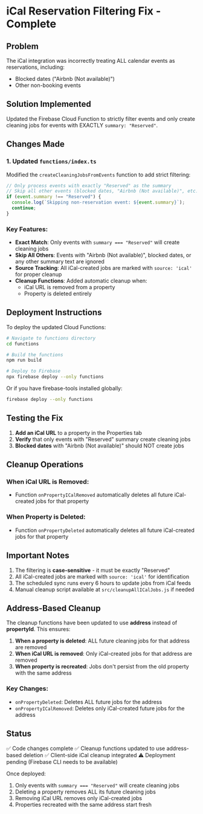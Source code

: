 # iCal Reservation Filtering Fix - Complete

## Problem
The iCal integration was incorrectly treating ALL calendar events as reservations, including:
- Blocked dates ("Airbnb (Not available)")
- Other non-booking events

## Solution Implemented
Updated the Firebase Cloud Function to strictly filter events and only create cleaning jobs for events with EXACTLY `summary: "Reserved"`.

## Changes Made

### 1. Updated `functions/index.ts`
Modified the `createCleaningJobsFromEvents` function to add strict filtering:

```typescript
// Only process events with exactly "Reserved" as the summary
// Skip all other events (blocked dates, "Airbnb (Not available)", etc.)
if (event.summary !== "Reserved") {
  console.log(`Skipping non-reservation event: ${event.summary}`);
  continue;
}
```

### Key Features:
- **Exact Match**: Only events with `summary === "Reserved"` will create cleaning jobs
- **Skip All Others**: Events with "Airbnb (Not available)", blocked dates, or any other summary text are ignored
- **Source Tracking**: All iCal-created jobs are marked with `source: 'ical'` for proper cleanup
- **Cleanup Functions**: Added automatic cleanup when:
  - iCal URL is removed from a property
  - Property is deleted entirely

## Deployment Instructions

To deploy the updated Cloud Functions:

```bash
# Navigate to functions directory
cd functions

# Build the functions
npm run build

# Deploy to Firebase
npx firebase deploy --only functions
```

Or if you have firebase-tools installed globally:
```bash
firebase deploy --only functions
```

## Testing the Fix

1. **Add an iCal URL** to a property in the Properties tab
2. **Verify** that only events with "Reserved" summary create cleaning jobs
3. **Blocked dates** with "Airbnb (Not available)" should NOT create jobs

## Cleanup Operations

### When iCal URL is Removed:
- Function `onPropertyICalRemoved` automatically deletes all future iCal-created jobs for that property

### When Property is Deleted:
- Function `onPropertyDeleted` automatically deletes all future iCal-created jobs for that property

## Important Notes

1. The filtering is **case-sensitive** - it must be exactly "Reserved"
2. All iCal-created jobs are marked with `source: 'ical'` for identification
3. The scheduled sync runs every 6 hours to update jobs from iCal feeds
4. Manual cleanup script available at `src/cleanupAllICalJobs.js` if needed

## Address-Based Cleanup

The cleanup functions have been updated to use **address** instead of **propertyId**. This ensures:

1. **When a property is deleted**: ALL future cleaning jobs for that address are removed
2. **When iCal URL is removed**: Only iCal-created jobs for that address are removed
3. **When property is recreated**: Jobs don't persist from the old property with the same address

### Key Changes:
- `onPropertyDeleted`: Deletes ALL future jobs for the address
- `onPropertyICalRemoved`: Deletes only iCal-created future jobs for the address

## Status
✅ Code changes complete
✅ Cleanup functions updated to use address-based deletion
✅ Client-side iCal cleanup integrated
⚠️ Deployment pending (Firebase CLI needs to be available)

Once deployed:
1. Only events with `summary === "Reserved"` will create cleaning jobs
2. Deleting a property removes ALL its future cleaning jobs
3. Removing iCal URL removes only iCal-created jobs
4. Properties recreated with the same address start fresh
